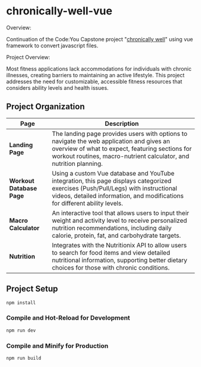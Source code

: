 # chronically-well-vue


Overview:

Continuation of the Code:You Capstone project "[chronically well](https://github.com/aprilsears/chronically-well)" using vue framework to convert javascript files.





Project Overview:

Most fitness applications lack accommodations for individuals with chronic illnesses, creating barriers to maintaining an active lifestyle. This project addresses the need for customizable, accessible fitness resources that considers ability levels and health issues.


## Project Organization


| Page | Description |
|------|-------------|
| **Landing Page** | The landing page provides users with options to navigate the web application and gives an overview of what to expect, featuring sections for workout routines, macro-nutrient calculator, and nutrition planning. |
| **Workout Database Page** | Using a custom Vue database and YouTube integration, this page displays categorized exercises (Push/Pull/Legs) with instructional videos, detailed information, and modifications for different ability levels. |
| **Macro Calculator** | An interactive tool that allows users to input their weight and activity level to receive personalized nutrition recommendations, including daily calorie, protein, fat, and carbohydrate targets. |
| **Nutrition** | Integrates with the Nutritionix API to allow users to search for food items and view detailed nutritional information, supporting better dietary choices for those with chronic conditions. |




## Project Setup

```sh
npm install
```

### Compile and Hot-Reload for Development

```sh
npm run dev
```

### Compile and Minify for Production

```sh
npm run build
```
